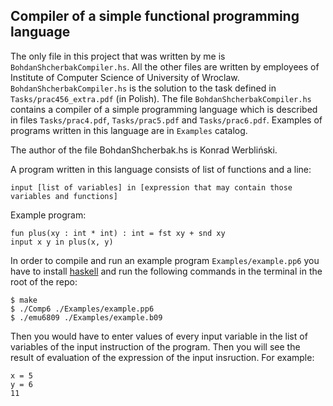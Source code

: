 
## Compiler of a simple functional programming language 

The only file in this project that was written by me is `BohdanShcherbakCompiler.hs`. All the other files are written by employees of Institute of Computer Science of University of Wroclaw. `BohdanShcherbakCompiler.hs` is the solution to the task defined in `Tasks/prac456_extra.pdf` (in Polish). The file `BohdanShcherbakCompiler.hs` contains a compiler of a simple programming language which is described in files `Tasks/prac4.pdf`, `Tasks/prac5.pdf` and `Tasks/prac6.pdf`. Examples of programs written in this language are in `Examples` catalog.

The author of the file BohdanShcherbak.hs is Konrad Werbliński. 

A program written in this language consists of list of functions and a line:
```
input [list of variables] in [expression that may contain those variables and functions]
```
Example program:
```
fun plus(xy : int * int) : int = fst xy + snd xy 
input x y in plus(x, y)
```
In order to compile and run an example program `Examples/example.pp6` you have to install [haskell](https://www.haskell.org/platform/) and run the following commands in the terminal in the root of the repo:
```
$ make
$ ./Comp6 ./Examples/example.pp6
$ ./emu6809 ./Examples/example.b09
```
Then you would have to enter values of every input variable in the list of variables of the input instruction of the program. Then you will see the result of evaluation of the expression of the input insruction. For example:
```
x = 5
y = 6
11
```
